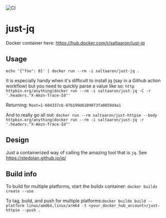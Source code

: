 ![CI](https://github.com/aaronhmiller/just-jq/workflows/CI/badge.svg)

# just-jq

Docker container here: https://hub.docker.com/r/saltaaron/just-jq

## Usage
`echo '{"foo": 0}' | docker run --rm -i saltaaron/just-jq .`

It is especially handy when it's difficult to install jq (say in a Github action workflow) but you need to quickly parse a value like so: `http httpbin.org/anything|docker run --rm -i saltaaron/just-jq -C -r '.headers."X-Amzn-Trace-Id"'`

Returning: `Root=1-604337cb-07b199d6109073fa0859d4a1`

And to really go all out: `docker run --rm saltaaron/just-httpie --body httpbin.org/anything|docker run --rm -i saltaaron/just-jq -r '.headers."X-Amzn-Trace-Id"'`

## Design
Just a containerized way of calling the amazing tool that is `jq`. See https://stedolan.github.io/jq/

## Build info

To build for multiple platforms, start the buildx container: `docker buildx create --use`

To tag, build, and push for multiple platforms:`docker buildx build --platform linux/amd64,linux/arm64 -t <your_docker_hub_account>/just-httpie --push .`
